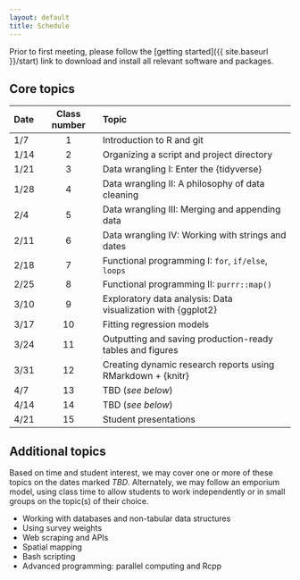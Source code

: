 ```yaml
---
layout: default
title: Schedule
---
```


Prior to first meeting, please follow the [getting
started]({{ site.baseurl }}/start) link to download and install
all relevant software and packages.

## Core topics

|Date|Class number|Topic|  
|:---|:----------:|:----|  
|1/7|1|Introduction to R and git|  
|1/14|2|Organizing a script and project directory|  
|1/21|3|Data wrangling I: Enter the {tidyverse}|  
|1/28|4|Data wrangling II: A philosophy of data cleaning|  
|2/4|5|Data wrangling III: Merging and appending data|  
|2/11|6|Data wrangling IV: Working with strings and dates|  
|2/18|7|Functional programming I: `for`, `if/else`, `loops`|  
|2/25|8|Functional programming II: `purrr::map()`|  
|3/10|9|Exploratory data analysis: Data visualization with {ggplot2}|  
|3/17|10|Fitting regression models|  
|3/24|11|Outputting and saving production-ready tables and figures|  
|3/31|12|Creating dynamic research reports using RMarkdown + {knitr}
|4/7|13|TBD (_see below_)|  
|4/14|14|TBD (_see below_)|  
|4/21|15|Student presentations|  

## Additional topics

Based on time and student interest, we may cover one or more of these
topics on the dates marked _TBD_. Alternately, we may follow an
emporium model, using class time to allow students to work
independently or in small groups on the topic(s) of their choice.

- Working with databases and non-tabular data structures
- Using survey weights
- Web scraping and APIs
- Spatial mapping
- Bash scripting
- Advanced programming: parallel computing and Rcpp


